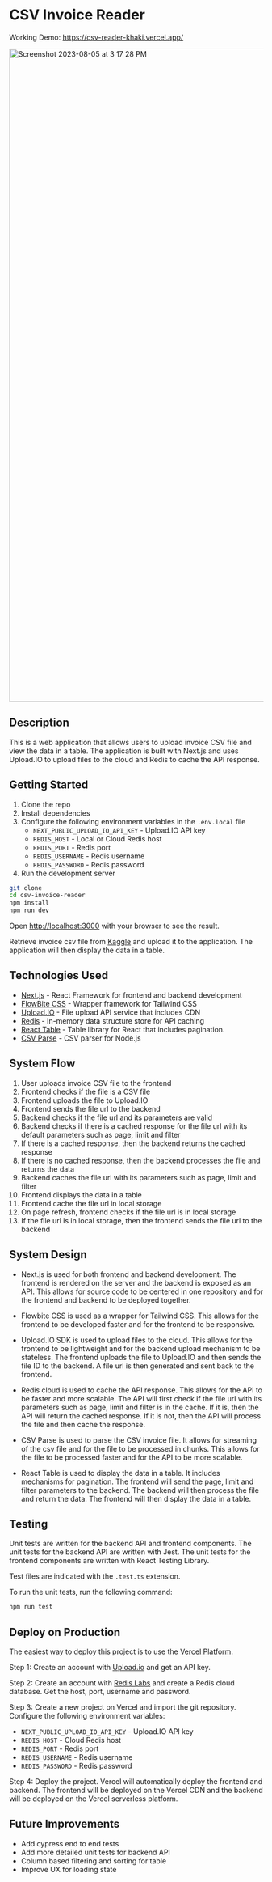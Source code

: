 # CSV Invoice Reader

Working Demo: https://csv-reader-khaki.vercel.app/

<img width="1291" alt="Screenshot 2023-08-05 at 3 17 28 PM" src="https://github.com/rimorin/csv_reader/assets/40650158/d562d85e-7cbd-4db0-87d8-7d119080b64d">

## Description

This is a web application that allows users to upload invoice CSV file and view the data in a table. The application is built with Next.js and uses Upload.IO to upload files to the cloud and Redis to cache the API response.

## Getting Started

1. Clone the repo
2. Install dependencies
3. Configure the following environment variables in the `.env.local` file
   - `NEXT_PUBLIC_UPLOAD_IO_API_KEY` - Upload.IO API key
   - `REDIS_HOST` - Local or Cloud Redis host
   - `REDIS_PORT` - Redis port
   - `REDIS_USERNAME` - Redis username
   - `REDIS_PASSWORD` - Redis password
4. Run the development server

```bash
git clone
cd csv-invoice-reader
npm install
npm run dev
```

Open [http://localhost:3000](http://localhost:3000) with your browser to see the result.

Retrieve invoice csv file from [Kaggle](https://www.kaggle.com/carrie1/ecommerce-data/download) and upload it to the application. The application will then display the data in a table.

## Technologies Used

- [Next.js](https://nextjs.org/) - React Framework for frontend and backend development
- [FlowBite CSS](https://flowbite.com) - Wrapper framework for Tailwind CSS
- [Upload.IO](https://upload.io/) - File upload API service that includes CDN
- [Redis](https://redis.io/) - In-memory data structure store for API caching
- [React Table](https://react-table.tanstack.com/) - Table library for React that includes pagination.
- [CSV Parse](https://csv.js.org/parse/) - CSV parser for Node.js

## System Flow

1. User uploads invoice CSV file to the frontend
2. Frontend checks if the file is a CSV file
3. Frontend uploads the file to Upload.IO
4. Frontend sends the file url to the backend
5. Backend checks if the file url and its parameters are valid
6. Backend checks if there is a cached response for the file url with its default parameters such as page, limit and filter
7. If there is a cached response, then the backend returns the cached response
8. If there is no cached response, then the backend processes the file and returns the data
9. Backend caches the file url with its parameters such as page, limit and filter
10. Frontend displays the data in a table
11. Frontend cache the file url in local storage
12. On page refresh, frontend checks if the file url is in local storage
13. If the file url is in local storage, then the frontend sends the file url to the backend

## System Design

- Next.js is used for both frontend and backend development. The frontend is rendered on the server and the backend is exposed as an API. This allows for source code to be centered in one repository and for the frontend and backend to be deployed together.

- Flowbite CSS is used as a wrapper for Tailwind CSS. This allows for the frontend to be developed faster and for the frontend to be responsive.

- Upload.IO SDK is used to upload files to the cloud. This allows for the frontend to be lightweight and for the backend upload mechanism to be stateless. The frontend uploads the file to Upload.IO and then sends the file ID to the backend. A file url is then generated and sent back to the frontend.

- Redis cloud is used to cache the API response. This allows for the API to be faster and more scalable. The API will first check if the file url with its parameters such as page, limit and filter is in the cache. If it is, then the API will return the cached response. If it is not, then the API will process the file and then cache the response.

- CSV Parse is used to parse the CSV invoice file. It allows for streaming of the csv file and for the file to be processed in chunks. This allows for the file to be processed faster and for the API to be more scalable.

- React Table is used to display the data in a table. It includes mechanisms for pagination. The frontend will send the page, limit and filter parameters to the backend. The backend will then process the file and return the data. The frontend will then display the data in a table.

## Testing

Unit tests are written for the backend API and frontend components. The unit tests for the backend API are written with Jest. The unit tests for the frontend components are written with React Testing Library.

Test files are indicated with the `.test.ts` extension.

To run the unit tests, run the following command:

```bash
npm run test
```

## Deploy on Production

The easiest way to deploy this project is to use the [Vercel Platform](https://vercel.com/import?utm_medium=default-template&filter=next.js&utm_source=create-next-app&utm_campaign=create-next-app-readme).

Step 1:
Create an account with [Upload.io](https://upload.io/upload-js/get-started) and get an API key.

Step 2:
Create an account with [Redis Labs](https://redis.com/try-free/) and create a Redis cloud database. Get the host, port, username and password.

Step 3:
Create a new project on Vercel and import the git repository. Configure the following environment variables:

- `NEXT_PUBLIC_UPLOAD_IO_API_KEY` - Upload.IO API key
- `REDIS_HOST` - Cloud Redis host
- `REDIS_PORT` - Redis port
- `REDIS_USERNAME` - Redis username
- `REDIS_PASSWORD` - Redis password

Step 4:
Deploy the project. Vercel will automatically deploy the frontend and backend. The frontend will be deployed on the Vercel CDN and the backend will be deployed on the Vercel serverless platform.

## Future Improvements

- Add cypress end to end tests
- Add more detailed unit tests for backend API
- Column based filtering and sorting for table
- Improve UX for loading state
